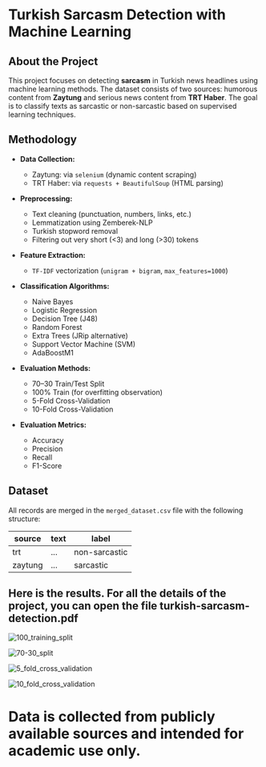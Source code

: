 # Turkish Sarcasm Detection with Machine Learning

## About the Project

This project focuses on detecting **sarcasm** in Turkish news headlines using machine learning methods. The dataset consists of two sources: humorous content from **Zaytung** and serious news content from **TRT Haber**. The goal is to classify texts as sarcastic or non-sarcastic based on supervised learning techniques.

## Methodology

- **Data Collection:**  
  - Zaytung: via `selenium` (dynamic content scraping)  
  - TRT Haber: via `requests + BeautifulSoup` (HTML parsing)

- **Preprocessing:**  
  - Text cleaning (punctuation, numbers, links, etc.)
  - Lemmatization using Zemberek-NLP
  - Turkish stopword removal
  - Filtering out very short (<3) and long (>30) tokens

- **Feature Extraction:**  
  - `TF-IDF` vectorization (`unigram + bigram`, `max_features=1000`)

- **Classification Algorithms:**
  - Naive Bayes
  - Logistic Regression
  - Decision Tree (J48)
  - Random Forest
  - Extra Trees (JRip alternative)
  - Support Vector Machine (SVM)
  - AdaBoostM1

- **Evaluation Methods:**
  - 70–30 Train/Test Split
  - 100% Train (for overfitting observation)
  - 5-Fold Cross-Validation
  - 10-Fold Cross-Validation

- **Evaluation Metrics:**
  - Accuracy
  - Precision
  - Recall
  - F1-Score

## Dataset

All records are merged in the `merged_dataset.csv` file with the following structure:

| source | text | label         |
|--------|------|---------------|
| trt    | ...  | non-sarcastic |
| zaytung| ...  | sarcastic     |


## Here is the results. For all the details of the project, you can open the file turkish-sarcasm-detection.pdf

![100_training_split](https://github.com/user-attachments/assets/82d7f74c-3252-4ec3-8297-484f8184df24)

![70-30_split](https://github.com/user-attachments/assets/8a8a2cf4-3605-4cab-bddb-c6ecfde5c685)

![5_fold_cross_validation](https://github.com/user-attachments/assets/efaea1bc-063d-40ba-94ff-94d5f4dc9760)

![10_fold_cross_validation](https://github.com/user-attachments/assets/69c8cda7-cd6f-46b7-8274-e6a7bbf0ac52)


# Data is collected from publicly available sources and intended for **academic use only**.
